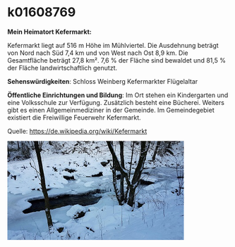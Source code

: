 # k01608769

**Mein Heimatort Kefermarkt:**

Kefermarkt liegt auf 516 m Höhe im Mühlviertel. 
Die Ausdehnung beträgt von Nord nach Süd 7,4 km und von West nach Ost 8,9 km. 
Die Gesamtfläche beträgt 27,8 km². 
7,6 % der Fläche sind bewaldet und 81,5 % der Fläche landwirtschaftlich genutzt.

**Sehenswürdigkeiten**:
Schloss Weinberg
Kefermarkter Flügelaltar

**Öffentliche Einrichtungen und Bildung**:
Im Ort stehen ein Kindergarten und eine Volksschule zur Verfügung. 
Zusätzlich besteht eine Bücherei. Weiters gibt es einen Allgemeinmediziner in der Gemeinde.
Im Gemeindegebiet existiert die Freiwillige Feuerwehr Kefermarkt.

Quelle: 
https://de.wikipedia.org/wiki/Kefermarkt

![kefermarkt](kefermarkt.JPG)


